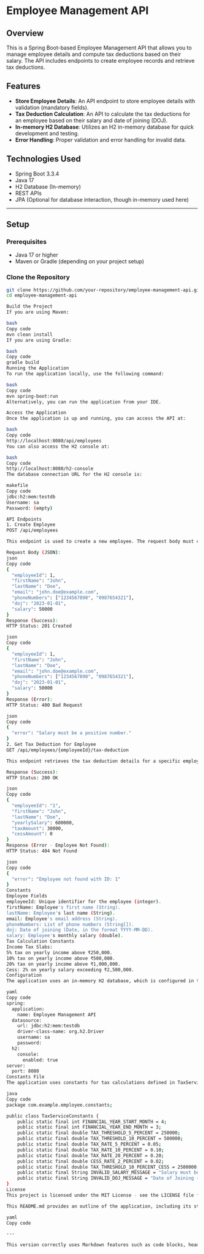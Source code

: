 # Employee Management API

## Overview

This is a Spring Boot-based Employee Management API that allows you to manage employee details and compute tax deductions based on their salary. The API includes endpoints to create employee records and retrieve tax deductions.

## Features

- **Store Employee Details**: An API endpoint to store employee details with validation (mandatory fields).
- **Tax Deduction Calculation**: An API to calculate the tax deductions for an employee based on their salary and date of joining (DOJ).
- **In-memory H2 Database**: Utilizes an H2 in-memory database for quick development and testing.
- **Error Handling**: Proper validation and error handling for invalid data.

## Technologies Used

- Spring Boot 3.3.4
- Java 17
- H2 Database (In-memory)
- REST APIs
- JPA (Optional for database interaction, though in-memory used here)

---

## Setup

### Prerequisites

- Java 17 or higher
- Maven or Gradle (depending on your project setup)

### Clone the Repository

```bash
git clone https://github.com/your-repository/employee-management-api.git
cd employee-management-api

Build the Project
If you are using Maven:

bash
Copy code
mvn clean install
If you are using Gradle:

bash
Copy code
gradle build
Running the Application
To run the application locally, use the following command:

bash
Copy code
mvn spring-boot:run
Alternatively, you can run the application from your IDE.

Access the Application
Once the application is up and running, you can access the API at:

bash
Copy code
http://localhost:8080/api/employees
You can also access the H2 console at:

bash
Copy code
http://localhost:8080/h2-console
The database connection URL for the H2 console is:

makefile
Copy code
jdbc:h2:mem:testdb
Username: sa
Password: (empty)

API Endpoints
1. Create Employee
POST /api/employees

This endpoint is used to create a new employee. The request body must contain all required fields.

Request Body (JSON):
json
Copy code
{
  "employeeId": 1,
  "firstName": "John",
  "lastName": "Doe",
  "email": "john.doe@example.com",
  "phoneNumbers": ["1234567890", "0987654321"],
  "doj": "2023-01-01",
  "salary": 50000
}
Response (Success):
HTTP Status: 201 Created

json
Copy code
{
  "employeeId": 1,
  "firstName": "John",
  "lastName": "Doe",
  "email": "john.doe@example.com",
  "phoneNumbers": ["1234567890", "0987654321"],
  "doj": "2023-01-01",
  "salary": 50000
}
Response (Error):
HTTP Status: 400 Bad Request

json
Copy code
{
  "error": "Salary must be a positive number."
}
2. Get Tax Deduction for Employee
GET /api/employees/{employeeId}/tax-deduction

This endpoint retrieves the tax deduction details for a specific employee based on the employee ID.

Response (Success):
HTTP Status: 200 OK

json
Copy code
{
  "employeeId": "1",
  "firstName": "John",
  "lastName": "Doe",
  "yearlySalary": 600000,
  "taxAmount": 30000,
  "cessAmount": 0
}
Response (Error - Employee Not Found):
HTTP Status: 404 Not Found

json
Copy code
{
  "error": "Employee not found with ID: 1"
}
Constants
Employee Fields
employeeId: Unique identifier for the employee (integer).
firstName: Employee's first name (String).
lastName: Employee's last name (String).
email: Employee's email address (String).
phoneNumbers: List of phone numbers (String[]).
doj: Date of joining (Date, in the format YYYY-MM-DD).
salary: Employee's monthly salary (double).
Tax Calculation Constants
Income Tax Slabs:
5% tax on yearly income above ₹250,000.
10% tax on yearly income above ₹500,000.
20% tax on yearly income above ₹1,000,000.
Cess: 2% on yearly salary exceeding ₹2,500,000.
Configuration
The application uses an in-memory H2 database, which is configured in the application.yml:

yaml
Copy code
spring:
  application:
    name: Employee Management API
  datasource:
    url: jdbc:h2:mem:testdb
    driver-class-name: org.h2.Driver
    username: sa
    password:
  h2:
    console:
      enabled: true
server:
  port: 8080
Constants File
The application uses constants for tax calculations defined in TaxServiceConstants.java:

java
Copy code
package com.example.employee.constants;

public class TaxServiceConstants {
    public static final int FINANCIAL_YEAR_START_MONTH = 4;
    public static final int FINANCIAL_YEAR_END_MONTH = 3;
    public static final double TAX_THRESHOLD_5_PERCENT = 250000;
    public static final double TAX_THRESHOLD_10_PERCENT = 500000;
    public static final double TAX_RATE_5_PERCENT = 0.05;
    public static final double TAX_RATE_10_PERCENT = 0.10;
    public static final double TAX_RATE_20_PERCENT = 0.20;
    public static final double CESS_RATE_2_PERCENT = 0.02;
    public static final double TAX_THRESHOLD_10_PERCENT_CESS = 2500000;
    public static final String INVALID_SALARY_MESSAGE = "Salary must be a positive number.";
    public static final String INVALID_DOJ_MESSAGE = "Date of Joining (DOJ) must be a valid past or current date.";
}
License
This project is licensed under the MIT License - see the LICENSE file for details.

This README.md provides an outline of the application, including its structure, setup, and how to interact with the API endpoints.

yaml
Copy code

---

This version correctly uses Markdown features such as code blocks, headings, and bullet poin
